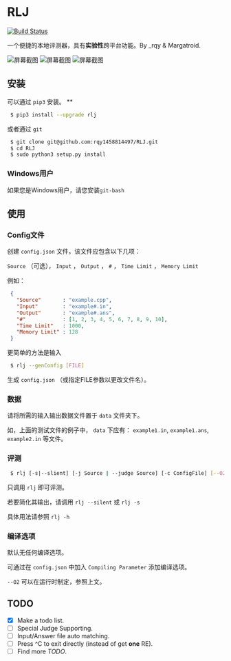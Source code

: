 # RLJ

[![Build Status](https://travis-ci.org/rqy1458814497/RLJ.svg?branch=master)](https://travis-ci.org/rqy1458814497/RLJ)

一个便捷的本地评测器，具有**实验性**跨平台功能。By \_rqy & Margatroid.

![屏幕截图](https://raw.githubusercontent.com/rqy1458814497/RLJ/master/screenshoots/1.jpg)
![屏幕截图](https://raw.githubusercontent.com/rqy1458814497/RLJ/master/screenshoots/2.jpg)
![屏幕截图](https://raw.githubusercontent.com/rqy1458814497/RLJ/master/screenshoots/3.jpg)


## 安装

可以通过 ``pip3`` 安装。 **

```bash
 $ pip3 install --upgrade rlj
```

或者通过 ``git``

```bash
 $ git clone git@github.com:rqy1458814497/RLJ.git
 $ cd RLJ
 $ sudo python3 setup.py install
```
### Windows用户

如果您是Windows用户，请您安装`git-bash`

## 使用

### Config文件

创建 ``config.json`` 文件，该文件应包含以下几项：

``Source`` （可选）， ``Input`` ， ``Output`` ， ``#`` ， ``Time Limit`` ， ``Memory Limit``

例如：

```json
 {
   "Source"       : "example.cpp",
   "Input"        : "example#.in",
   "Output"       : "example#.ans",
   "#"            : [1, 2, 3, 4, 5, 6, 7, 8, 9, 10],
   "Time Limit"   : 1000,
   "Memory Limit" : 128
 }
```

更简单的方法是输入

```bash
 $ rlj --genConfig [FILE]
```

生成 ``config.json`` （或指定FILE参数以更改文件名）。

### 数据

请将所需的输入输出数据文件置于 ``data`` 文件夹下。

如，上面的测试文件的例子中， ``data`` 下应有： ``example1.in``, ``example1.ans``, ``example2.in`` 等文件。


### 评测

```bash
 $ rlj [-s|--slient] [-j Source | --judge Source] [-c ConfigFile] [--O2]
```

只调用 ``rlj`` 即可评测。

若要简化其输出，请调用 ``rlj --silent`` 或 ``rlj -s``

具体用法请参照 ``rlj -h``

### 编译选项

默认无任何编译选项。

可通过在 ``config.json`` 中加入 ``Compiling Parameter`` 添加编译选项。

``--O2`` 可以在运行时制定，参照上文。

## TODO

- [x] Make a todo list.
- [ ] Special Judge Supporting.
- [ ] Input/Answer file auto matching.
- [ ] Press ^C to exit directly (instead of get **one** RE).
- [ ] Find more *TODO*.
